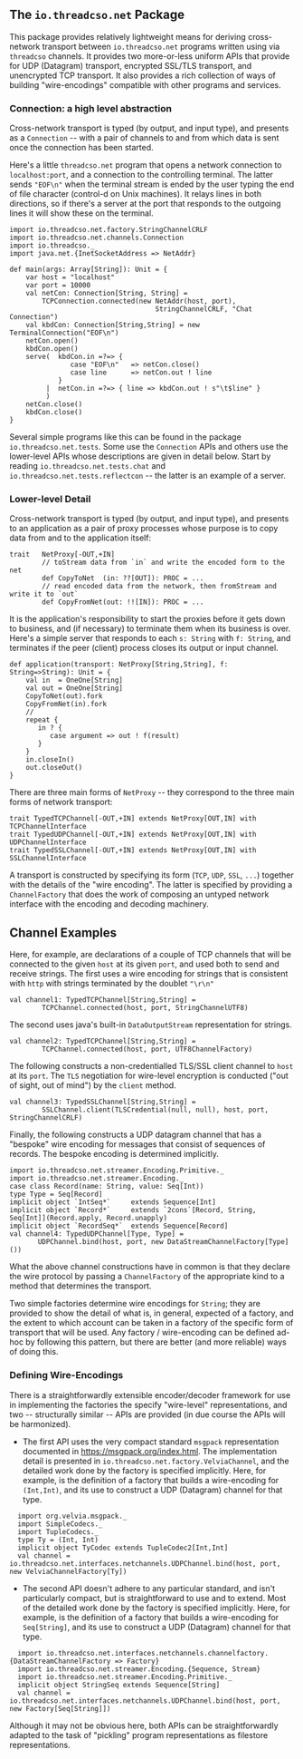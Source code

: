 ## The `io.threadcso.net` Package

This package provides relatively lightweight means for
deriving cross-network transport between `io.threadcso.net` programs
written using via `threadcso` channels. It provides two more-or-less uniform
APIs that provide for UDP (Datagram) transport,
encrypted SSL/TLS transport, and unencrypted TCP transport. It
also provides a rich collection of ways of building "wire-encodings"
compatible with other programs and services.

### Connection: a high level abstraction
Cross-network transport is typed (by output, and input type), and presents
as a `Connection` -- with a pair of channels to and from which data is sent once the
connection has been started.

Here's a little `threadcso.net` program that opens a network connection to `localhost:port`, and a connection
to the controlling terminal. The latter sends `"EOF\n"` when the terminal stream is
ended by the user typing the end of file character (control-d on Unix machines). 
It relays lines in both directions, so if there's a server at the port
that responds to the outgoing lines it will show these on the terminal.


    import io.threadcso.net.factory.StringChannelCRLF
    import io.threadcso.net.channels.Connection
    import io.threadcso._
    import java.net.{InetSocketAddress => NetAddr}

    def main(args: Array[String]): Unit = {
        var host = "localhost"
        var port = 10000
        val netCon: Connection[String, String] =
            TCPConnection.connected(new NetAddr(host, port), 
                                        StringChannelCRLF, "Chat Connection")
        val kbdCon: Connection[String,String] = new TerminalConnection("EOF\n")
        netCon.open()
        kbdCon.open()
        serve(  kbdCon.in =?=> { 
                   case "EOF\n"   => netCon.close()
                   case line      => netCon.out ! line 
                }
             |  netCon.in =?=> { line => kbdCon.out ! s"\t$line" }
             )
        netCon.close()
        kbdCon.close()
    }

Several simple programs like this can be found in the package `io.threadcso.net.tests`. Some
use the `Connection` APIs and others use the lower-level APIs whose descriptions are given in
detail below. Start by reading `io.threadcso.net.tests.chat` and 
`io.threadcso.net.tests.reflectcon` -- the latter is an example of a server.

### Lower-level Detail
Cross-network transport is typed (by output, and input type), and 
presents to an application as a pair of  proxy processes whose
purpose is to copy data from and to the application itself:

    trait   NetProxy[-OUT,+IN] 
            // toStream data from `in` and write the encoded form to the net
            def CopyToNet  (in: ??[OUT]): PROC = ...
            // read encoded data from the network, then fromStream and write it to `out`
            def CopyFromNet(out: !![IN]): PROC = ...

It is the application's responsibility to start the proxies before it gets down
to business, and (if necessary) to terminate them when its business is over. 
Here's a simple server that responds to each `s: String` with `f: String`, and
terminates if the peer (client) process closes its output or input channel.

    def application(transport: NetProxy[String,String], f: String=>String): Unit = {
        val in  = OneOne[String]
        val out = OneOne[String]
        CopyToNet(out).fork
        CopyFromNet(in).fork
        // 
        repeat {
           in ? {
              case argument => out ! f(result)
           }
        }
        in.closeIn()
        out.closeOut()
    }

There are three main forms of `NetProxy` -- they correspond to the three main
forms of network transport:

    trait TypedTCPChannel[-OUT,+IN] extends NetProxy[OUT,IN] with TCPChannelInterface
    trait TypedUDPChannel[-OUT,+IN] extends NetProxy[OUT,IN] with UDPChannelInterface
    trait TypedSSLChannel[-OUT,+IN] extends NetProxy[OUT,IN] with SSLChannelInterface

A transport is constructed by specifying its form (`TCP`, `UDP`, `SSL`, `...`) together
with the details of the "wire encoding". The latter is specified by providing
a `ChannelFactory` that does the work of composing an untyped network interface
with the encoding and decoding machinery.

## Channel Examples
Here, for example, are declarations of a couple of TCP channels
that will be connected to the given `host` at its given `port`, and
used both to send and receive strings. The first uses a wire encoding
for strings that is consistent with `http` with strings terminated by
the doublet `"\r\n"`

    val channel1: TypedTCPChannel[String,String] = 
            TCPChannel.connected(host, port, StringChannelUTF8)

The second uses java's built-in `DataOutputStream` representation for strings. 

    val channel2: TypedTCPChannel[String,String] = 
            TCPChannel.connected(host, port, UTF8ChannelFactory)

The following constructs a non-credentialled TLS/SSL client channel to `host` at its `port`. The
`TLS` negotiation for wire-level encryption is conducted ("out of sight, out of mind") by
the `client` method.

    val channel3: TypedSSLChannel[String,String] = 
            SSLChannel.client(TLSCredential(null, null), host, port, StringChannelCRLF)

Finally, the following constructs a UDP datagram channel that has a "bespoke" 
wire encoding for messages that consist of sequences of records. 
The bespoke encoding is determined implicitly.

    import io.threadcso.net.streamer.Encoding.Primitive._
    import io.threadcso.net.streamer.Encoding._
    case class Record(name: String, value: Seq[Int))
    type Type = Seq[Record]
    implicit object `IntSeq*`     extends Sequence[Int]
    implicit object `Record*`     extends `2cons`[Record, String, Seq[Int]](Record.apply, Record.unapply)
    implicit object `RecordSeq*`  extends Sequence[Record]
    val channel4: TypedUDPChannel[Type, Type] = 
           UDPChannel.bind(host, port, new DataStreamChannelFactory[Type]())


What the above channel constructions have in common is that they declare the 
wire protocol by passing a `ChannelFactory` of the appropriate kind to a method 
that determines the transport. 

Two simple factories determine wire encodings for
`String`; they are provided to show the detail of what is, in general, 
expected  of a factory, and the extent to which account can be taken
in a factory of the specific form of transport that will be used. Any
factory / wire-encoding can be defined ad-hoc by following this pattern, 
but there are better (and more reliable) ways of doing this.

### Defining Wire-Encodings
There is a straightforwardly extensible encoder/decoder framework 
for use in implementing the factories the specify "wire-level" 
representations, and two -- structurally similar -- APIs are provided 
(in due course the APIs will be harmonized).

* The first API uses the very compact standard `msgpack`
representation documented in https://msgpack.org/index.html. 
The implementation
detail is presented in `io.threadcso.net.factory.VelviaChannel`,
and the detailed work done by the  factory is specified implicitly.
Here, for example, is the definition of a factory that builds a wire-encoding for `(Int,Int)`, 
and its use to construct a UDP (Datagram) channel for that type.
`````
  import org.velvia.msgpack._
  import SimpleCodecs._
  import TupleCodecs._
  type Ty = (Int, Int)
  implicit object TyCodec extends TupleCodec2[Int,Int]
  val channel = io.threadcso.net.interfaces.netchannels.UDPChannel.bind(host, port, new VelviaChannelFactory[Ty])
`````

* The second API doesn't adhere to any particular standard, 
and isn't particularly compact, but is straightforward to use and 
to extend. Most of the detailed  work done by the 
factory is specified implicitly. Here, for example, is the definition
of a factory that builds a wire-encoding for `Seq[String]`, and its
use to construct a UDP (Datagram) channel for that type.
`````
  import io.threadcso.net.interfaces.netchannels.channelfactory.{DataStreamChannelFactory => Factory}
  import io.threadcso.net.streamer.Encoding.{Sequence, Stream}
  import io.threadcso.net.streamer.Encoding.Primitive._
  implicit object StringSeq extends Sequence[String]
  val channel = io.threadcso.net.interfaces.netchannels.UDPChannel.bind(host, port, new Factory[Seq[String]])
`````

Although it may not be obvious here, both APIs can be straightforwardly adapted to the
task of "pickling" program representations as filestore representations.

